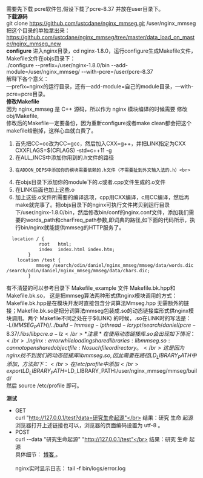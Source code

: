  需要先下载 pcre软件包,假设下载了pcre-8.37 并放在user目录下。<br>
  **下载源码**<br>
 git clone  https://github.com/ustcdane/nginx_mmseg.git  /user/nginx_mmseg<br>
 把这个目录的单独拿出来：</br>
 https://github.com/ustcdane/nginx_mmseg/tree/master/data_load_on_master/nginx_mmseg_new</br>
**configure**
进入nginx目录，cd nginx-1.8.0，运行configure生成Makefile文件，Makefile文件在objs目录下：<br>
./configure  --prefix=/user/nginx-1.8.0/bin --add-module=/user/nginx_mmseg/  --with-pcre=/user/pcre-8.37<br>
解释下各个意义：<br>
—prefix=nginx的运行目录，还有—add-module=自己的module目录，—with-pcre=pcre目录。<br>
**修改Makefile**<br>
因为 nginx_mmseg 是 C++ 源码，所以作为 nginx 模块编译的时候需要 修改 obj/Makefile,<br>
修改后的Makefile一定要备份，因为重新configure或者make clean都会把这个makefile给删掉，这样心血就白费了。<br>
1.	首先把CC=cc改为CC=gcc，然后加入CXX=g++，并把LINK指定为CXX</br>
CXXFLAGS=$(CFLAGS) -std=c++11 -g<br>
2.	在ALL_INCS中添加你用到的.h文件的路径<br>
3.     在ADDON_DEPS中添加你的模块需要依赖的.h文件（不需要扯到外文输入法的.h）<br>
4.	在objs目录下添加你的module下的.c或者.cpp文件生成的.o文件 <br>
5.    在LINK后面也加上这些.o</br>
6.    加上这些.o文件所需要的编译选项，cpp用CXX编译，c用CC编译，然后再make就完事了。把objs目录下的nginx可执行文件拷贝到运行目录下/user/nginx-1.8.0/bin，然后修改bin/conf的nginx.conf文件，添加我们需要的words_path和charFreq_path参数,即词典的路径,如下面的代码所示，执行bin/nginx就能提供mmseg的HTTP服务了。</br>
```
  location / { 
            root   html;
            index  index.html index.htm;
        }   
    location /test {
           mmseg /search/odin/daniel/nginx_mmseg/mmseg/data/words.dic /search/odin/daniel/nginx_mmseg/mmseg/data/chars.dic; 
        }   
```
有不清楚的可以参考目录下 Makefile_example 文件 Makefile.bk.hpp和 Makefile.bk.so，
这是把mmseg算法两种形式供nginx模块调用的方式：Makefile.bk.hpp是在模块开发时直接包含分词算法Mmseg.hpp 无需额外的链接；Makefile.bk.so是把分词算法mmseg包装成.so的动态链接库形式供nginx模块调用。两个 Makefile不同之处在于\$(LINK) 的时候，.so在LINK时的写法是：</br>
\-L$(MMSEG_PATH)/../build -lmmseg -lpthread -lcrypt /search/daniel/pcre-8.37/.libs/l     ibpcre.a -lz
</br>
*注意* 在使用动态链接库 .so会出现如下情况：</br>
./nginx: error while loading shared libraries: libmmseg.so: cannot open shared object file: No such file or directory。
</br>
这是因为nginx 找不到我们的动态链接库 libmmseg.so,因此需要在路径LD_LIBRARY_PATH中添加，方法如下：</br>
在 /etc/profile 中添加</br>
export LD_LIBRARY_PATH=$LD_LIBRARY_PATH:/user/nginx_mmseg/mmseg/build/</br>
然后 source /etc/profile 即可。</br>

**测试**

- GET</br>
curl "http://127.0.0.1/test?data=研究生命起源"</br>
结果：研究 生命 起源</br>
浏览器打开上述链接也可以，浏览器的页面编码设置为 utf-8 。
- POST</br>
curl --data "研究生命起源" "http://127.0.0.1/test"</br>
结果：研究 生命 起源</br>
具体细节：
<a href="http://blog.csdn.net/daniel_ustc/article/details/50531677" target="_blank">博客 </a>。
</br></br>nginx实时显示日志：
tail -f bin/logs/error.log 
